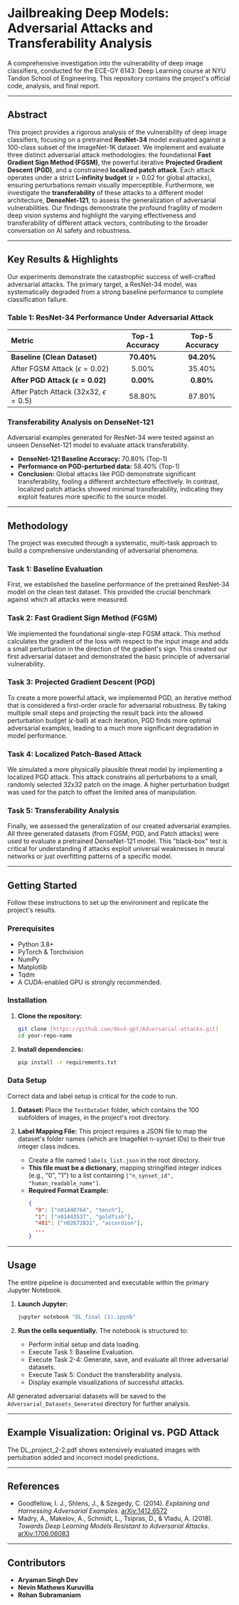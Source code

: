 # Jailbreaking Deep Models: Adversarial Attacks and Transferability Analysis

A comprehensive investigation into the vulnerability of deep image classifiers, conducted for the ECE-GY 6143: Deep Learning course at NYU Tandon School of Engineering. This repository contains the project's official code, analysis, and final report.

---

## Abstract

This project provides a rigorous analysis of the vulnerability of deep image classifiers, focusing on a pretrained **ResNet-34** model evaluated against a 100-class subset of the ImageNet-1K dataset. We implement and evaluate three distinct adversarial attack methodologies: the foundational **Fast Gradient Sign Method (FGSM)**, the powerful iterative **Projected Gradient Descent (PGD)**, and a constrained **localized patch attack**. Each attack operates under a strict **L-infinity budget** ($\epsilon=0.02$ for global attacks), ensuring perturbations remain visually imperceptible. Furthermore, we investigate the **transferability** of these attacks to a different model architecture, **DenseNet-121**, to assess the generalization of adversarial vulnerabilities. Our findings demonstrate the profound fragility of modern deep vision systems and highlight the varying effectiveness and transferability of different attack vectors, contributing to the broader conversation on AI safety and robustness.

---

## Key Results & Highlights

Our experiments demonstrate the catastrophic success of well-crafted adversarial attacks. The primary target, a ResNet-34 model, was systematically degraded from a strong baseline performance to complete classification failure.

### **Table 1: ResNet-34 Performance Under Adversarial Attack**

| Metric                        | Top-1 Accuracy | Top-5 Accuracy |
| :---------------------------- | :------------: | :------------: |
| **Baseline (Clean Dataset)** |   **70.40%** |   **94.20%** |
| After FGSM Attack ($\epsilon=0.02$) |     5.00%      |     35.40%     |
| **After PGD Attack ($\epsilon=0.02$)** |   **0.00%** |   **0.80%** |
| After Patch Attack (32x32, $\epsilon=0.5$)    |     58.80%     |     87.80%     |

### **Transferability Analysis on DenseNet-121**

Adversarial examples generated for ResNet-34 were tested against an unseen DenseNet-121 model to evaluate attack transferability.

-   **DenseNet-121 Baseline Accuracy:** 70.80% (Top-1)
-   **Performance on PGD-perturbed data:** 58.40% (Top-1)
-   **Conclusion:** Global attacks like PGD demonstrate significant transferability, fooling a different architecture effectively. In contrast, localized patch attacks showed minimal transferability, indicating they exploit features more specific to the source model.

---

## Methodology

The project was executed through a systematic, multi-task approach to build a comprehensive understanding of adversarial phenomena.

### **Task 1: Baseline Evaluation**
First, we established the baseline performance of the pretrained ResNet-34 model on the clean test dataset. This provided the crucial benchmark against which all attacks were measured.

### **Task 2: Fast Gradient Sign Method (FGSM)**
We implemented the foundational single-step FGSM attack. This method calculates the gradient of the loss with respect to the input image and adds a small perturbation in the direction of the gradient's sign. This created our first adversarial dataset and demonstrated the basic principle of adversarial vulnerability.

### **Task 3: Projected Gradient Descent (PGD)**
To create a more powerful attack, we implemented PGD, an iterative method that is considered a first-order oracle for adversarial robustness. By taking multiple small steps and projecting the result back into the allowed perturbation budget ($\epsilon$-ball) at each iteration, PGD finds more optimal adversarial examples, leading to a much more significant degradation in model performance.

### **Task 4: Localized Patch-Based Attack**
We simulated a more physically plausible threat model by implementing a localized PGD attack. This attack constrains all perturbations to a small, randomly selected 32x32 patch on the image. A higher perturbation budget was used for the patch to offset the limited area of manipulation.

### **Task 5: Transferability Analysis**
Finally, we assessed the generalization of our created adversarial examples. All three generated datasets (from FGSM, PGD, and Patch attacks) were used to evaluate a pretrained DenseNet-121 model. This "black-box" test is critical for understanding if attacks exploit universal weaknesses in neural networks or just overfitting patterns of a specific model.

---

## Getting Started

Follow these instructions to set up the environment and replicate the project's results.

### **Prerequisites**
-   Python 3.8+
-   PyTorch & Torchvision
-   NumPy
-   Matplotlib
-   Tqdm
-   A CUDA-enabled GPU is strongly recommended.

### **Installation**

1.  **Clone the repository:**
    ```bash
    git clone [https://github.com/dev4-gpt/Adversarial-attacks.git]
    cd your-repo-name
    ```

2.  **Install dependencies:**
    ```bash
    pip install -r requirements.txt
    ```

### **Data Setup**

Correct data and label setup is critical for the code to run.

1.  **Dataset:** Place the `TestDataSet` folder, which contains the 100 subfolders of images, in the project's root directory.

2.  **Label Mapping File:** This project requires a JSON file to map the dataset's folder names (which are ImageNet n-synset IDs) to their true integer class indices.
    -   Create a file named `labels_list.json` in the root directory.
    -   **This file must be a dictionary**, mapping stringified integer indices (e.g., "0", "1") to a list containing `["n_synset_id", "human_readable_name"]`.
    -   **Required Format Example:**
        ```json
        {
          "0": ["n01440764", "tench"],
          "1": ["n01443537", "goldfish"],
          "401": ["n02672831", "accordion"],
          ...
        }
        ```

---

## Usage

The entire pipeline is documented and executable within the primary Jupyter Notebook.

1.  **Launch Jupyter:**
    ```bash
    jupyter notebook "DL_final (1).ipynb"
    ```

2.  **Run the cells sequentially.** The notebook is structured to:
    -   Perform initial setup and data loading.
    -   Execute Task 1: Baseline Evaluation.
    -   Execute Task 2-4: Generate, save, and evaluate all three adversarial datasets.
    -   Execute Task 5: Conduct the transferability analysis.
    -   Display example visualizations of successful attacks.

All generated adversarial datasets will be saved to the `Adversarial_Datasets_Generated` directory for further analysis.

---

## Example Visualization: Original vs. PGD Attack

The DL_project_2-2.pdf shows extensively evaluated images with pertubation added and incorrect model predictions.

---

## References

-   Goodfellow, I. J., Shlens, J., & Szegedy, C. (2014). *Explaining and Harnessing Adversarial Examples*. [arXiv:1412.6572](https://arxiv.org/abs/1412.6572)
-   Madry, A., Makelov, A., Schmidt, L., Tsipras, D., & Vladu, A. (2018). *Towards Deep Learning Models Resistant to Adversarial Attacks*. [arXiv:1706.06083](https://arxiv.org/abs/1706.06083)

---

## Contributors

-   **Aryaman Singh Dev**
-   **Nevin Mathews Kuruvilla**
-   **Rohan Subramaniam**

